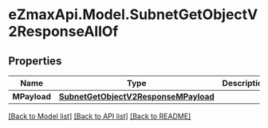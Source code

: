 
# eZmaxApi.Model.SubnetGetObjectV2ResponseAllOf

## Properties

Name | Type | Description | Notes
------------ | ------------- | ------------- | -------------
**MPayload** | [**SubnetGetObjectV2ResponseMPayload**](SubnetGetObjectV2ResponseMPayload.md) |  | 

[[Back to Model list]](../README.md#documentation-for-models)
[[Back to API list]](../README.md#documentation-for-api-endpoints)
[[Back to README]](../README.md)

